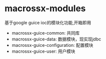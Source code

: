 # macrossx-modules
基于google guice ioc的模块化功能,开箱即用
- macrossx-guice-common: 共同库
- macrossx-guice-data: 数据模块，现实现jdbc
- macrossx-guice-configuration: 配置模块
- macrossx-guice-user: 用户模块


